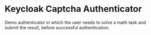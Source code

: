 # Keycloak Captcha Authenticator

Demo authenticator in which the user needs to solve a math task and submit the result, before successful authentication.
